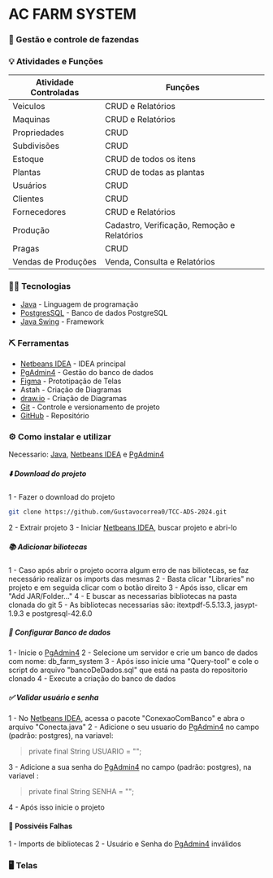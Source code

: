 # AC FARM SYSTEM
### 🌱 Gestão e controle de fazendas
### 💡 Atividades e Funções
| Atividade Controladas | Funções |
| ------ | ------ |
| Veiculos | CRUD e Relatórios |
| Maquinas | CRUD e Relatórios |
| Propriedades | CRUD |
| Subdivisões | CRUD |
| Estoque | CRUD de todos os itens |
| Plantas | CRUD de todas as plantas |
| Usuários | CRUD |
| Clientes | CRUD |
| Fornecedores | CRUD e Relatórios |
| Produção | Cadastro, Verificação, Remoção e Relatórios |
| Pragas | CRUD |
| Vendas de Produções | Venda, Consulta e Relatórios |

### 👨‍💻 Tecnologias
- [Java] - Linguagem de programação
- [PostgresSQL] - Banco de dados PostgreSQL
- [Java Swing] - Framework

### ⛏️ Ferramentas
- [Netbeans IDEA] - IDEA principal
- [PgAdmin4] - Gestão do banco de dados
- [Figma] - Prototipação de Telas
- Astah - Criação de Diagramas
- [draw.io] - Criação de Diagramas
- [Git] - Controle e versionamento de projeto
- [GitHub] - Repositório

### ⚙️️ Como instalar e utilizar
Necessario: [Java], [Netbeans IDEA] e [PgAdmin4]

##### ⬇️ Download do projeto

1 - Fazer o download do projeto
```sh
git clone https://github.com/Gustavocorrea0/TCC-ADS-2024.git
```
2 - Extrair projeto
3 - Iniciar [Netbeans IDEA], buscar projeto e abri-lo

##### 📚 Adicionar biliotecas
1 - Caso após abrir o projeto ocorra algum erro de nas biliotecas, se faz necessário realizar os imports das mesmas
2 - Basta clicar "Libraries" no projeto e em seguida clicar com o botão direito
3 - Após isso, clicar em "Add JAR/Folder..."
4 - E buscar as necessarias bibliotecas na pasta clonada do git
5 - As bibliotecas necessarias são: itextpdf-5.5.13.3, jasypt-1.9.3 e postgresql-42.6.0 

##### 🔩 Configurar Banco de dados
1 - Inicie o [PgAdmin4]
2 - Selecione um servidor e crie um banco de dados com nome: db_farm_system
3 - Após isso inicie uma "Query-tool" e cole o script do arquivo "bancoDeDados.sql" que está na pasta do repositorio clonado
4 - Execute a criação do banco de dados

##### ✅ Validar usuário e senha
1 - No [Netbeans IDEA], acessa o pacote "ConexaoComBanco" e abra o arquivo "Conecta.java"
2 - Adicione o seu usuario do [PgAdmin4] no campo <seu-usuario> (padrão: postgres), na variavel: 
> private final String USUARIO = "<seu-usuario>";

3 - Adicione a sua senha do [PgAdmin4] no campo <sua-senha> (padrão: postgres), na variavel :
> private final String SENHA = "<sua-senha>";

4 - Após isso inicie o projeto

#### 🚨 Possivéis Falhas
1 - Imports de bibliotecas
2 - Usuário e Senha do [PgAdmin4] inválidos

### 🖥️ Telas

[Java]: <https://www.oracle.com/br/java/technologies/downloads/>
[PostgresSQL]: <https://www.pgadmin.org/>
[PgAdmin4]: <https://www.pgadmin.org/>
[Netbeans IDEA]: <https://netbeans.apache.org/front/main/index.html>
[Figma]: <https://www.figma.com/pt-br/>
[draw.io]: <https://app.diagrams.net/>
[Java Swing]: <https://netbeans.apache.org/front/main/index.html>
[Git]: <https://git-scm.com/>
[GitHub]: <https://github.com/>